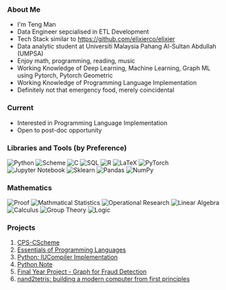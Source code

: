 <!--
**taimoon/taimoon** is a ✨ _special_ ✨ repository because its `README.md` (this file) appears on your GitHub profile.

Here are some ideas to get you started:

- 🔭 I’m currently working on ...
- 🌱 I’m currently learning ...
- 👯 I’m looking to collaborate on ...
- 🤔 I’m looking for help with ...
- 💬 Ask me about ...
- 📫 How to reach me: ...
- 😄 Pronouns: ...
- ⚡ Fun fact: ...
-->
### About Me
- I'm Teng Man
- Data Engineer sepcialised in ETL Development
- Tech Stack similar to https://github.com/elixierco/elixier
- Data analytic student at Universiti Malaysia Pahang Al-Sultan Abdullah (UMPSA)
- Enjoy math, programming, reading, music
- Working Knowledge of Deep Learning, Machine Learning, Graph ML using Pytorch, Pytorch Geometric
- Working Knowledge of Programming Language Implementation
- Definitely not that emergency food, merely coincidental

### Current
- Interested in Programming Language Implementation
- Open to post-doc opportunity

### Libraries and Tools (by Preference)
![Python](https://img.shields.io/badge/python-3670A0?style=for-the-badge&logo=python&logoColor=ffdd54)
![Scheme](https://img.shields.io/badge/-Scheme-inactive?style=for-the-badge)
![C](https://img.shields.io/badge/c-%2300599C.svg?style=for-the-badge&logo=c&logoColor=white)
![SQL](https://img.shields.io/badge/-SQL-CC2927?logo=SQLite&logoColor=white&style=for-the-badge)
![R](https://img.shields.io/badge/r-%23276DC3.svg?style=for-the-badge&logo=r&logoColor=white)
![LaTeX](https://img.shields.io/badge/latex-%23008080.svg?style=for-the-badge&logo=latex&logoColor=white)
![PyTorch](https://img.shields.io/badge/PyTorch-%23EE4C2C.svg?style=for-the-badge&logo=PyTorch&logoColor=white)
![Jupyter Notebook](https://img.shields.io/badge/jupyter-%23FA0F00.svg?style=for-the-badge&logo=jupyter&logoColor=white)
![Sklearn](https://img.shields.io/badge/-Sklearn-F7931E?logo=scikit-learn&logoColor=white&style=for-the-badge)
![Pandas](https://img.shields.io/badge/pandas-%23150458.svg?style=for-the-badge&logo=pandas&logoColor=white)
![NumPy](https://img.shields.io/badge/numpy-%23013243.svg?style=for-the-badge&logo=numpy&logoColor=white)

### Mathematics
![Proof](https://img.shields.io/badge/-Proof-brightgreen?style=for-the-badge)
![Mathmatical Statistics](https://img.shields.io/badge/-Statistics-brightgreen?style=for-the-badge)
![Operational Research](https://img.shields.io/badge/-Operational%20Research-brightgreen?style=for-the-badge)
![Linear Algebra](https://img.shields.io/badge/-Linear%20Algebra-brightgreen?style=for-the-badge)
![Calculus](https://img.shields.io/badge/-Calculus-orange?style=for-the-badge)
![Group Theory](https://img.shields.io/badge/-Group%20Theory-inactive?style=for-the-badge)
![Logic](https://img.shields.io/badge/-Logic-inactive?style=for-the-badge)

### Projects
1. [CPS-CScheme](https://github.com/taimoon/CPS-CScheme)
2. [Essentials of Programming Languages](https://github.com/taimoon/EOPL)
3. [Python: IUCompiler Implementation](https://github.com/taimoon/python-student-support-code/tree/development)
4. [Python Note](https://github.com/taimoon/Note)
5. [Final Year Project - Graph for Fraud Detection](https://github.com/taimoon/graph-for-fraud-detection)
6. [nand2tetris: building a modern computer from first principles](https://github.com/taimoon/nand2tetris)
